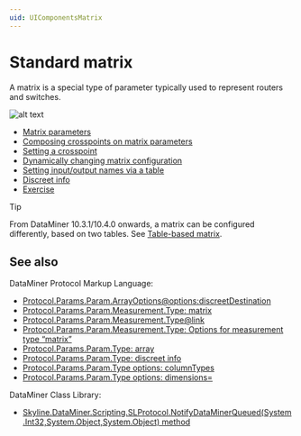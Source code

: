 ```yaml
---
uid: UIComponentsMatrix
---
```


# Standard matrix

A matrix is a special type of parameter typically used to represent routers and switches.

![alt text](~/develop/images/uimatrix.png "DataMiner Cube matrix")

- [Matrix parameters](xref:UIComponentsMatrixParameters)
- [Composing crosspoints on matrix parameters](xref:UIComponentsMatrixComposingCrosspoints)
- [Setting a crosspoint](xref:UIComponentsMatrixSettingCrosspoints)
- [Dynamically changing matrix configuration](xref:UIComponentsMatrixChangeConfiguration)
- [Setting input/output names via a table](xref:UIComponentsMatrixSettingNames)
- [Discreet info](xref:UIComponentsMatrixDiscreetInfo)
- [Exercise](xref:UIComponentsMatrixExercise)

> [!TIP]
> From DataMiner 10.3.1/10.4.0 onwards, a matrix can be configured differently, based on two tables. See [Table-based matrix](xref:UIComponentsTableMatrix).

## See also

DataMiner Protocol Markup Language:

- [Protocol.Params.Param.ArrayOptions@options:discreetDestination](xref:Protocol.Params.Param.ArrayOptions-options#discreetdestination)
- [Protocol.Params.Param.Measurement.Type: matrix](xref:Protocol.Params.Param.Measurement.Type#matrix)
- [Protocol.Params.Param.Measurement.Type@link](xref:Protocol.Params.Param.Measurement.Type-link)
- [Protocol.Params.Param.Measurement.Type: Options for measurement type “matrix”](xref:Protocol.Params.Param.Measurement.Type-options#options-for-measurement-type-matrix)
- [Protocol.Params.Param.Type: array](xref:Protocol.Params.Param.Type#array)
- [Protocol.Params.Param.Type: discreet info](xref:Protocol.Params.Param.Type#discreet-info)
- [Protocol.Params.Param.Type options: columnTypes](xref:Protocol.Params.Param.Type-options#columntypes)
- [Protocol.Params.Param.Type options: dimensions=](xref:Protocol.Params.Param.Type-options#dimensionsrowscolumns)

DataMiner Class Library:

- [Skyline.DataMiner.Scripting.SLProtocol.NotifyDataMinerQueued(System.Int32,System.Object,System.Object) method](xref:Skyline.DataMiner.Scripting.SLProtocol.NotifyDataMinerQueued(System.Int32,System.Object,System.Object))
